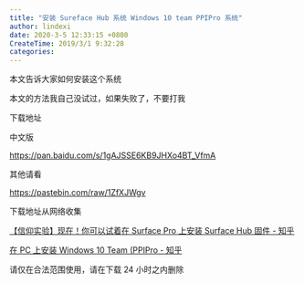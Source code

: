 ```yaml
---
title: "安装 Sureface Hub 系统 Windows 10 team PPIPro 系统"
author: lindexi
date: 2020-3-5 12:33:15 +0800
CreateTime: 2019/3/1 9:32:28
categories: 
---
```


本文告诉大家如何安装这个系统

<!--more-->


<!-- CreateTime:2019/3/1 9:32:28 -->


本文的方法我自己没试过，如果失败了，不要打我

下载地址

中文版

https://pan.baidu.com/s/1gAJSSE6KB9JHXo4BT_VfmA

其他请看

https://pastebin.com/raw/1ZfXJWgv

下载地址从网络收集

[【信仰实验】现在！你可以试着在 Surface Pro 上安装 Surface Hub 固件 - 知乎](https://zhuanlan.zhihu.com/p/21547311 )

[在 PC 上安装 Windows 10 Team (PPIPro - 知乎](https://zhuanlan.zhihu.com/p/21565278 )

请仅在合法范围使用，请在下载 24 小时之内删除

